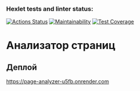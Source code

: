 ### Hexlet tests and linter status:
[![Actions Status](https://github.com/GrandVandal/java-project-72/actions/workflows/hexlet-check.yml/badge.svg)](https://github.com/GrandVandal/java-project-72/actions)
[![Maintainability](https://api.codeclimate.com/v1/badges/f4db8d938e91b7297989/maintainability)](https://codeclimate.com/github/GrandVandal/java-project-72/maintainability)
[![Test Coverage](https://api.codeclimate.com/v1/badges/f4db8d938e91b7297989/test_coverage)](https://codeclimate.com/github/GrandVandal/java-project-72/test_coverage)

# Анализатор страниц
## Деплой
https://page-analyzer-u5fb.onrender.com

